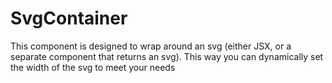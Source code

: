 # SvgContainer

This component is designed to wrap around an svg (either JSX, or a separate component that returns an svg). This way you can dynamically set the width of the svg to meet your needs
